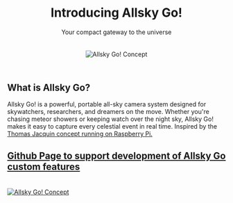  <header>
    <h1>Introducing Allsky Go!</h1>
    <p class="highlight">Your compact gateway to the universe</p>
    <img src="https://www.allsky.it/AllskyGo/photos/concept__1_.jpg" alt="Allsky Go! Concept" style="max-width:30%; height:auto; margin-top:20px;" />
 </header>

  <div class="container">
    <h2>What is Allsky Go?</h2>
    <p>
      Allsky Go! is a powerful, portable all-sky camera system designed for skywatchers, researchers, and dreamers on the move. Whether you're chasing meteor showers or keeping watch over the night sky, Allsky Go! makes it easy to capture every celestial event in real time. Inspired by the <a href="https://github.com/thomasjacquin/allsky" target="_blank">Thomas Jacquin concept running on Raspberry Pi.
    </p>
    <div class="container">
    <h2>Github Page to support development of Allsky Go custom features</h2>
    <p>
    <img src="https://www.allsky.it/AllskyGo/photos/concept__4_.jpg" alt="Allsky Go! Concept" style="max-width:30%; height:auto; margin-top:20px;" /> 
    </p>
